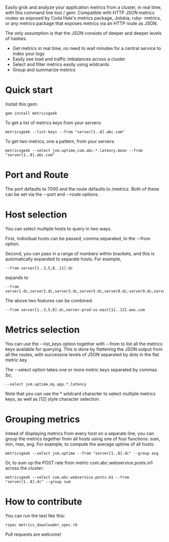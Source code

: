 Easily grok and analyze your application metrics from a cluster, in real time, with this command line tool /
gem. Compatible with HTTP JSON metrics routes as exposed by Coda Hale's metrics package, Jolokia, ruby-
metrics, or any metrics package that exposes metrics via an HTTP route as JSON.

The only assumption is that the JSON consists of deeper and deeper levels of hashes.

* Get metrics in real time, no need to wait minutes for a central service to index your logs
* Easily see load and traffic imbalances across a cluster
* Select and filter metrics easily using wildcards
* Group and summarize metrics

Quick start
===========
Install this gem:

    gem install metricsgeek

To get a list of metrics keys from your servers:

    metricsgeek --list-keys --from "server[1..8].abc.com"

To get two metrics, one a pattern, from your servers:

    metricsgeek --select jvm.uptime,com.abc.*.latency.mean --from "server[1..8].abc.com"

Port and Route
==============
The port defaults to 7000 and the route defaults to /metricz.  Both of these can be set via the --port and
--route options.

Host selection
==============
You can select multiple hosts to query in two ways.

First, individual hosts can be passed, comma separated, to the --from option.

Second, you can pass in a range of numbers within brackets, and this is automatically expanded to separate
hosts.  For example,

    --from server[1..3,5,8..11].dc

expands to

    --from server1.dc,server2.dc,server3.dc,server5.dc,server8.dc,server9.dc,server10.dc,server11.dc

The above two features can be combined:

    --from server[1..3,5,8].dc,server-prod-us-east[11..13].aws.com

Metrics selection
=================
You can use the --list_keys option together with --from to list all the metrics keys available for querying.
This is done by flattening the JSON output from all the routes, with successive levels of JSON separated by
dots in the flat metric key.

The --select option takes one or more metric keys separated by commas.  So,

    --select jvm.uptime,my.app.*.latency

Note that you can use the * wildcard character to select multiple metrics keys, as well as [12] style
character selection.

Grouping metrics
================
Intead of displaying metrics from every host on a separate line, you can group the metrics together from all hosts using one of four functions: sum, min, max, avg.  For example, to compute the average uptime of all hosts:

    metricsgeek --select jvm.uptime --from "server[1..8].dc" --group avg

Or, to sum up the POST rate from metric com.abc.webservice.posts.m1 across the cluster:

    metricsgeek --select com.abc.webservice.posts.m1 --from "server[1..8].dc" --group sum

How to contribute
=================
You can run the test like this:

    rspec metrics_downloader_spec.rb

Pull requests are welcome!